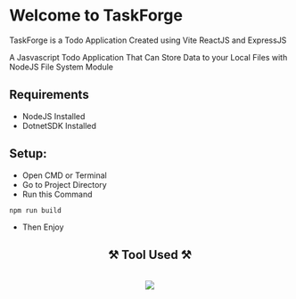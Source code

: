 # Welcome to TaskForge

TaskForge is a Todo Application Created using Vite ReactJS and ExpressJS

A Jasvascript Todo Application That Can Store Data to your Local Files with NodeJS File System Module


## Requirements
- NodeJS Installed
- DotnetSDK Installed

## Setup:
- Open CMD or Terminal
- Go to Project Directory
- Run this Command
``` terminal
npm run build
```
- Then Enjoy

<h2 align="center">⚒️ Tool Used ⚒️</h2>
<br/>
<div align="center">
    <img src="https://skillicons.dev/icons?i=vscode,git,html,css,javascript,npm,nodejs,vite,react,express,dotnet,cs" />
</div>
